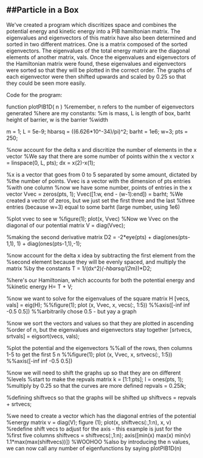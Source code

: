 ##Particle in a Box
--

We've created a program which discritizes space and combines the potential energy and kinetic energy into a PIB hamiltonian matrix.
The eigenvalues and eigenvectors of this matrix have also been determined and sorted in two different matrices. 
One is a matrix composed of the sorted eigenvectors.
The eigenvalues of the total energy matrix are the diagonal elements of another matrix, vals. Once the eigenvalues and eigenvectors of the 
Hamiltonian matrix were found, these eigenvalues and eigenvectors were sorted so that they will be plotted in the correct order. The graphs
of each eigenvector were then shifted upwards and scaled by 0.25 so that they could be seen more easily. 

Code for the program:

function plotPIB1D( n )
%remember, n refers to the number of eigenvectors generated
%here are my constants: 
%m is mass, L is length of box, barht height of barrier, w is the barrier
%width 

m = 1;
L = 5e-9;
hbarsq = ((6.626*10^-34)/pi)^2; 
barht = 1e6;
w=3; 
pts = 250;

%now account for the delta x and discritize the number of elements in the x vector 
%We say that there are some number of points within the x vector
x = linspace(0, L, pts);
dx = x(2)-x(1);

%x is a vector that goes from 0 to 5 separated by some amount, dictated by
%the number of points. Vvec is a vector with the dimension of pts entries
%with one column
%now we have some number, points of entries in the x vector
Vvec = zeros(pts, 1);
Vvec([1:w, end - (w-1):end]) = barht;
%We created a vector of zeros, but we just set the first three and the last
%three entries (because w=3) equal to some barht (large number, using 1e6)

%plot vvec to see w
%figure(1); plot(x, Vvec)
%Now we Vvec on the diagonal of our potential matrix
V = diag(Vvec);

%making the second derivative matrix
D2 = -2*eye(pts) + diag(ones(pts-1,1), 1) + diag(ones(pts-1,1),-1);

%now account for the delta x idea by subtracting the first element from the
%second element because they will be evenly spaced, and multiply the matrix
%by the constants 
T = 1/(dx^2)*(-hbarsq/(2*m))*D2;

%here's our Hamiltonian, which accounts for both the potential energy and
%kinetic energy
H= T + V;

%now we want to solve for the eigenvalues of the square matrix H
[vecs, vals] = eig(H);
%%figure(1); plot (x, Vvec, x, vecs(:, 1:5))
%%axis([-inf inf -0.5 0.5]) 
%%arbitrarily chose 0.5 - but yay a graph

%now we sort the vectors and values so that they are plotted in ascending
%order of n, but the eigenvalues and eigenvectors stay together
[srtvecs, srtvals] = eigsort(vecs, vals);

%plot the potential and the eigenvectors 
%%all of the rows, then columns 1-5 to get the first 5 n
%%figure(1); plot (x, Vvec, x, srtvecs(:, 1:5))
%%axis([-inf inf -0.5 0.5])

%now we will need to shift the graphs up so that they are on different
%levels 
%start to make the repvals matrix
k = [1:1:pts];
l = ones(pts, 1);
%multiply by 0.25 so that the curves are more defined 
repvals = 0.25*l*k;

%defining shiftvecs so that the graphs will be shifted up
shiftvecs = repvals + srtvecs;

%we need to create a vector which has the diagonal entries of the potential
%energy matrix
v = diag(V);
figure (1); plot(x, shiftvecs(:,1:n), x, v)
%redefine shift vecs to adjust for the axis - this example is just for the
%first five columns
shiftvecs = shiftvecs(:,1:n);
axis([min(x) max(x) min(v) 1.1*max(max(shiftvecs))])
%WOOHOO
%also by introducing the n values, we can now call any number of eigenfunctions by saying plotPIB1D(n)
